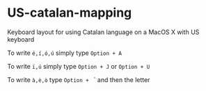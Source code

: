 # US-catalan-mapping
Keyboard layout for using Catalan language on a MacOS X with US keyboard

To write `é,í,ó,ú` simply type `Option + A`

To write `ï,ú` simply type `Option + J` or `Option + U`

To write `à,è,ò` type `Option + ` ` and then the letter 
